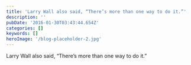 ```yaml
---
title: 'Larry Wall also said, “There’s more than one way to do it.”'
description: ''
pubDate: '2016-01-30T03:43:44.654Z'
categories: []
keywords: []
heroImage: '/blog-placeholder-2.jpg'
---
```


Larry Wall also said, “There’s more than one way to do it.”